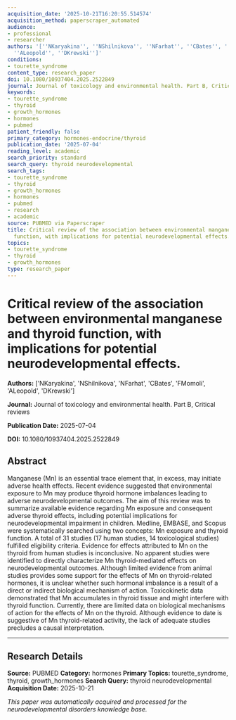 ```yaml
---
acquisition_date: '2025-10-21T16:20:55.514574'
acquisition_method: paperscraper_automated
audience:
- professional
- researcher
authors: '[''NKaryakina'', ''NShilnikova'', ''NFarhat'', ''CBates'', ''FMomoli'',
  ''ALeopold'', ''DKrewski'']'
conditions:
- tourette_syndrome
content_type: research_paper
doi: 10.1080/10937404.2025.2522849
journal: Journal of toxicology and environmental health. Part B, Critical reviews
keywords:
- tourette_syndrome
- thyroid
- growth_hormones
- hormones
- pubmed
patient_friendly: false
primary_category: hormones-endocrine/thyroid
publication_date: '2025-07-04'
reading_level: academic
search_priority: standard
search_query: thyroid neurodevelopmental
search_tags:
- tourette_syndrome
- thyroid
- growth_hormones
- hormones
- pubmed
- research
- academic
source: PUBMED via Paperscraper
title: Critical review of the association between environmental manganese and thyroid
  function, with implications for potential neurodevelopmental effects.
topics:
- tourette_syndrome
- thyroid
- growth_hormones
type: research_paper
---
```


# Critical review of the association between environmental manganese and thyroid function, with implications for potential neurodevelopmental effects.

**Authors:** ['NKaryakina', 'NShilnikova', 'NFarhat', 'CBates', 'FMomoli', 'ALeopold', 'DKrewski']

**Journal:** Journal of toxicology and environmental health. Part B, Critical reviews

**Publication Date:** 2025-07-04

**DOI:** 10.1080/10937404.2025.2522849

## Abstract

Manganese (Mn) is an essential trace element that, in excess, may initiate adverse health effects. Recent evidence suggested that environmental exposure to Mn may produce thyroid hormone imbalances leading to adverse neurodevelopmental outcomes. The aim of this review was to summarize available evidence regarding Mn exposure and consequent adverse thyroid effects, including potential implications for neurodevelopmental impairment in children. Medline, EMBASE, and Scopus were systematically searched using two concepts: Mn exposure and thyroid function. A total of 31 studies (17 human studies, 14 toxicological studies) fulfilled eligibility criteria. Evidence for effects attributed to Mn on the thyroid from human studies is inconclusive. No apparent studies were identified to directly characterize Mn thyroid-mediated effects on neurodevelopmental outcomes. Although limited evidence from animal studies provides some support for the effects of Mn on thyroid-related hormones, it is unclear whether such hormonal imbalance is a result of a direct or indirect biological mechanism of action. Toxicokinetic data demonstrated that Mn accumulates in thyroid tissue and might interfere with thyroid function. Currently, there are limited data on biological mechanisms of action for the effects of Mn on the thyroid. Although evidence to date is suggestive of Mn thyroid-related activity, the lack of adequate studies precludes a causal interpretation.

---

## Research Details

**Source:** PUBMED
**Category:** hormones
**Primary Topics:** tourette_syndrome, thyroid, growth_hormones
**Search Query:** thyroid neurodevelopmental
**Acquisition Date:** 2025-10-21

*This paper was automatically acquired and processed for the neurodevelopmental disorders knowledge base.*
